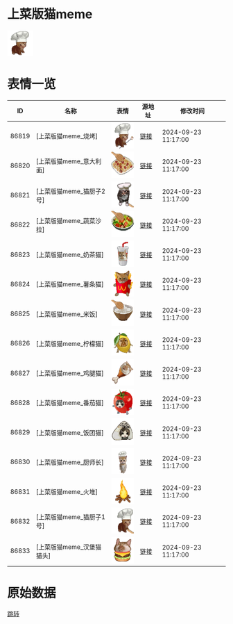 # 上菜版猫meme

<img src="./cover.png" height="60" alt="cover" />

# 表情一览

|ID|名称|表情|源地址|修改时间|
|----|----|----|----|----|
|86819|[上菜版猫meme_烧烤]|<img src="./pic/086819_%5B上菜版猫meme_烧烤%5D.png" height="60" alt="烧烤"/>|[链接](https://i0.hdslb.com/bfs/garb/51b728e004fc42fd4f53187128b94661b69bd65b.png)|2024-09-23 11:17:00|
|86820|[上菜版猫meme_意大利面]|<img src="./pic/086820_%5B上菜版猫meme_意大利面%5D.png" height="60" alt="意大利面"/>|[链接](https://i0.hdslb.com/bfs/garb/b3b6c3ca32b72614faafc259084547639ddc02f2.png)|2024-09-23 11:17:00|
|86821|[上菜版猫meme_猫厨子2号]|<img src="./pic/086821_%5B上菜版猫meme_猫厨子2号%5D.png" height="60" alt="猫厨子2号"/>|[链接](https://i0.hdslb.com/bfs/garb/97dffbce6dc543a23101b9709900b1dc06755dd9.png)|2024-09-23 11:17:00|
|86822|[上菜版猫meme_蔬菜沙拉]|<img src="./pic/086822_%5B上菜版猫meme_蔬菜沙拉%5D.png" height="60" alt="蔬菜沙拉"/>|[链接](https://i0.hdslb.com/bfs/garb/2335260e2d1c9a61e36b9031750a910b9cdd6564.png)|2024-09-23 11:17:00|
|86823|[上菜版猫meme_奶茶猫]|<img src="./pic/086823_%5B上菜版猫meme_奶茶猫%5D.png" height="60" alt="奶茶猫"/>|[链接](https://i0.hdslb.com/bfs/garb/2f8696acbd222f86e124f25be71760ed53e8ae31.png)|2024-09-23 11:17:00|
|86824|[上菜版猫meme_薯条猫]|<img src="./pic/086824_%5B上菜版猫meme_薯条猫%5D.png" height="60" alt="薯条猫"/>|[链接](https://i0.hdslb.com/bfs/garb/570d15f76d9d3fbfe00dfbcd35086dcf194ca045.png)|2024-09-23 11:17:00|
|86825|[上菜版猫meme_米饭]|<img src="./pic/086825_%5B上菜版猫meme_米饭%5D.png" height="60" alt="米饭"/>|[链接](https://i0.hdslb.com/bfs/garb/00dbe20f41530716ac802ac0c4bb59e75421e416.png)|2024-09-23 11:17:00|
|86826|[上菜版猫meme_柠檬猫]|<img src="./pic/086826_%5B上菜版猫meme_柠檬猫%5D.png" height="60" alt="柠檬猫"/>|[链接](https://i0.hdslb.com/bfs/garb/56da08db5eef9c8213bb5597434848227b2d8ecc.png)|2024-09-23 11:17:00|
|86827|[上菜版猫meme_鸡腿猫]|<img src="./pic/086827_%5B上菜版猫meme_鸡腿猫%5D.png" height="60" alt="鸡腿猫"/>|[链接](https://i0.hdslb.com/bfs/garb/042264da9bff7aad140768337e335c13d8bdf449.png)|2024-09-23 11:17:00|
|86828|[上菜版猫meme_番茄猫]|<img src="./pic/086828_%5B上菜版猫meme_番茄猫%5D.png" height="60" alt="番茄猫"/>|[链接](https://i0.hdslb.com/bfs/garb/202f8b3c5a16a2b86a0a13eb3884591433cbfdef.png)|2024-09-23 11:17:00|
|86829|[上菜版猫meme_饭团猫]|<img src="./pic/086829_%5B上菜版猫meme_饭团猫%5D.png" height="60" alt="饭团猫"/>|[链接](https://i0.hdslb.com/bfs/garb/156c15355b6a250064e50d0839a8df47b2dc4f60.png)|2024-09-23 11:17:00|
|86830|[上菜版猫meme_厨师长]|<img src="./pic/086830_%5B上菜版猫meme_厨师长%5D.png" height="60" alt="厨师长"/>|[链接](https://i0.hdslb.com/bfs/garb/292bb5784d67b1176471c1e926ab982c135b2611.png)|2024-09-23 11:17:00|
|86831|[上菜版猫meme_火堆]|<img src="./pic/086831_%5B上菜版猫meme_火堆%5D.png" height="60" alt="火堆"/>|[链接](https://i0.hdslb.com/bfs/garb/d68192a72c05f7b41891dc97f97fc716731b7546.png)|2024-09-23 11:17:00|
|86832|[上菜版猫meme_猫厨子1号]|<img src="./pic/086832_%5B上菜版猫meme_猫厨子1号%5D.png" height="60" alt="猫厨子1号"/>|[链接](https://i0.hdslb.com/bfs/garb/5b5bc8a8464f8bc2f4083a33bab2ea96dea31f85.png)|2024-09-23 11:17:00|
|86833|[上菜版猫meme_汉堡猫猫头]|<img src="./pic/086833_%5B上菜版猫meme_汉堡猫猫头%5D.png" height="60" alt="汉堡猫猫头"/>|[链接](https://i0.hdslb.com/bfs/garb/bb07d2c3498fc0b946bc84504d8c0fb7fe298ea5.png)|2024-09-23 11:17:00|

# 原始数据

[跳转](./raw.json)

